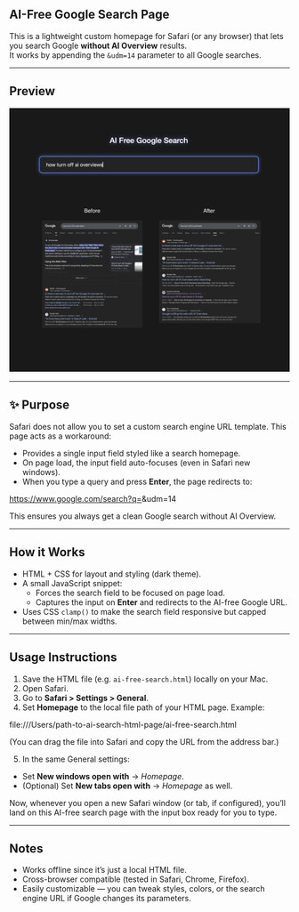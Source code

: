 ## AI-Free Google Search Page

This is a lightweight custom homepage for Safari (or any browser) that lets you search Google **without AI Overview** results.  
It works by appending the `&udm=14` parameter to all Google searches.

---

## Preview

![AI Free Search Screenshot](./screenshot.png)

---

## ✨ Purpose

Safari does not allow you to set a custom search engine URL template. This page acts as a workaround:

- Provides a single input field styled like a search homepage.
- On page load, the input field auto-focuses (even in Safari new windows).
- When you type a query and press **Enter**, the page redirects to:

https://www.google.com/search?q=<your-query>&udm=14

This ensures you always get a clean Google search without AI Overview.

---

## How it Works

- HTML + CSS for layout and styling (dark theme).
- A small JavaScript snippet:
  - Forces the search field to be focused on page load.
  - Captures the input on **Enter** and redirects to the AI-free Google URL.
- Uses CSS `clamp()` to make the search field responsive but capped between min/max widths.

---

## Usage Instructions

1. Save the HTML file (e.g. `ai-free-search.html`) locally on your Mac.
2. Open Safari.
3. Go to **Safari > Settings > General**.
4. Set **Homepage** to the local file path of your HTML page. Example:

file:///Users/path-to-ai-search-html-page/ai-free-search.html

(You can drag the file into Safari and copy the URL from the address bar.)

5. In the same General settings:

- Set **New windows open with** → _Homepage_.
- (Optional) Set **New tabs open with** → _Homepage_ as well.

Now, whenever you open a new Safari window (or tab, if configured), you’ll land on this AI-free search page with the input box ready for you to type.

---

## Notes

- Works offline since it’s just a local HTML file.
- Cross-browser compatible (tested in Safari, Chrome, Firefox).
- Easily customizable — you can tweak styles, colors, or the search engine URL if Google changes its parameters.
